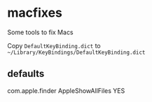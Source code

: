 # macfixes
Some tools to fix Macs

Copy `DefaultKeyBinding.dict` to
`~/Library/KeyBindings/DefaultKeyBinding.dict`

## defaults
com.apple.finder AppleShowAllFiles YES
